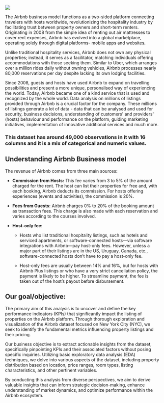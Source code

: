 ![](https://econsultancy.imgix.net/content/uploads/2016/08/06100751/csm_03.07._-_airbnb_wirbt_fuer_erlebnis-angebote_05e6f6316d.jpg)


The Airbnb business model functions as a two-sided platform connecting travelers with hosts worldwide, revolutionizing the hospitality industry by facilitating trust between property owners and short-term renters. Originating in 2008 from the simple idea of renting out air mattresses to cover rent expenses, Airbnb has evolved into a global marketplace, operating solely through digital platforms- mobile apps and websites.

Unlike traditional hospitality services, Airbnb does not own any physical properties; instead, it serves as a facilitator, matching individuals offering accommodations with those seeking them. Similar to Uber, which arranges over a million rides daily without owning vehicles, Airbnb processes nearly 80,000 reservations per day despite lacking its own lodging facilities.

Since 2008, guests and hosts have used Airbnb to expand on travelling possibilities and present a more unique, personalised way of experiencing the world. Today, Airbnb became one of a kind service that is used and recognized by the whole world. Data analysis on millions of listings provided through Airbnb is a crucial factor for the company. These millions of listings generate a lot of data - data that can be analysed and used for security, business decisions, understanding of customers' and providers' (hosts) behaviour and performance on the platform, guiding marketing initiatives, implementation of innovative additional services and much more.

### **This dataset has around 49,000 observations in it with 16 columns and it is a mix of categorical and numeric values.**

## **Understanding Airbnb Business model**
The revenue of Airbnb comes from three main sources:

* **Commission from Hosts:** This fee varies from 3 to 5% of the amount charged for the rent. The host can list their properties for free and, with each booking, Airbnb deducts its commission. For hosts offering experiences (events and activities), the commission is 20%.

* **Fees from Guests:** Airbnb charges 0% to 20% of the booking amount as transaction fees. This charge is also made with each reservation and varies according to the courses involved.

* **Host-only fee:**
  * Hosts who list traditional hospitality listings, such as hotels and serviced apartments, or software-connected hosts—via software integrations with Airbnb—pay host-only fees. However, unless a major part of their listings are in the US, Uruguay, Canada, etc., software-connected hosts don’t have to pay a host-only fee.

  * Host-only fees are usually between 14% and 16%, but for hosts with Airbnb Plus listings or who have a very strict cancellation policy, the payment is likely to be higher. To streamline payment, the fee is taken out of the host’s payout before disbursement.

## **Our goal/objective:**

The primary aim of this analysis is to uncover and define the key performance indicators (KPIs) that significantly impact the listing of properties on the Airbnb platform. Through thorough exploration and visualization of the Airbnb dataset focused on New York City (NYC), we seek to identify the fundamental metrics influencing property listings and their pricing.

Our business objective is to extract actionable insights from the dataset, specifically pinpointing KPIs and their associated factors without posing specific inquiries. Utilizing basic exploratory data analysis (EDA) techniques, we delve into various aspects of the dataset, including property distribution based on location, price ranges, room types, listing characteristics, and other pertinent variables.

By conducting this analysis from diverse perspectives, we aim to derive valuable insights that can inform strategic decision-making, enhance understanding of market dynamics, and optimize performance within the Airbnb ecosystem.


